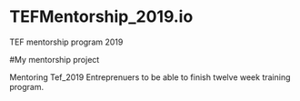 # TEFMentorship_2019.io
TEF mentorship program 2019

#My mentorship project

Mentoring Tef_2019 Entreprenuers to be able to finish twelve week training program.


